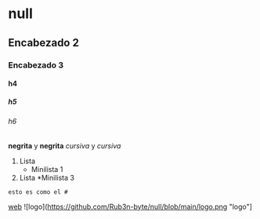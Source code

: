 # null
## Encabezado 2
### Encabezado 3
#### h4
##### h5
###### h6

**negrita** y __negrita__
*cursiva* y _cursiva_

1. Lista
   * Minilista 1
3. Lista
   *Minilista 3

````esto es como el #````

[web](https://github.com/Rub3n-byte/null "web")
![logo](https://github.com/Rub3n-byte/null/blob/main/logo.png "logo"]
